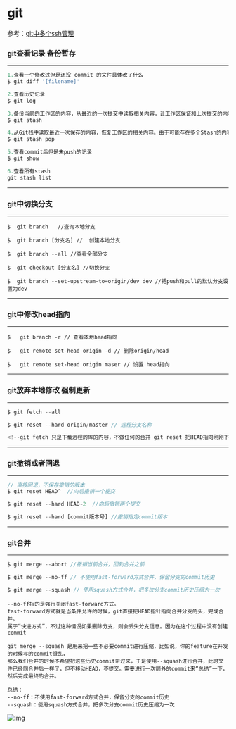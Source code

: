 # git

参考：[git中多个ssh管理](https://www.jianshu.com/p/f7f4142a1556)

### **git查看记录 备份暂存**
----------------

```javascript
1.查看一个修改过但是还没 commit 的文件具体改了什么
$ git diff '[filename]'

2.查看历史记录
$ git log

3.备份当前的工作区的内容，从最近的一次提交中读取相关内容，让工作区保证和上次提交的内容一致。同时，将当前的工作区内容保存到Git栈中。
$ git stash

4.从Git栈中读取最近一次保存的内容，恢复工作区的相关内容。由于可能存在多个Stash的内容，所以用栈来管理，pop会从最近的一个stash中读取内容并恢复。
$ git stash pop

5.查看commit后但是未push的记录
$ git show 

6.查看所有stash
git stash list
```

****

### **git中切换分支**
------------

```
$  git branch   //查询本地分支

$  git branch [分支名] //  创建本地分支

$  git branch --all //查看全部分支

$  git checkout [分支名] //切换分支

$  git branch --set-upstream-to=origin/dev dev //把push和pull的默认分支设置为dev
```

****

### **git中修改head指向**
----------------

```
$   git branch -r // 查看本地head指向

$   git remote set-head origin -d // 删除origin/head

$   git remote set-head origin maser // 设置 head指向
```

****

### **git放弃本地修改 强制更新**
------------------

```javascript
$ git fetch --all

$ git reset --hard origin/master // 远程分支名称

<!--git fetch 只是下载远程的库的内容，不做任何的合并 git reset 把HEAD指向刚刚下载的最新的版本-->
```

****

### **git撤销或者回退**
----------------
```javascript
// 直接回退，不保存撤销的版本
$ git reset HEAD^  //向后撤销一个提交

$ git reset --hard HEAD~2  //向后撤销两个提交

$ git reset --hard [commit版本号] //撤销指定commit版本
```

****

### **git合并**
----------------
```javascript
$ git merge --abort //撤销当前合并，回到合并之前

$ git merge --no-ff // 不使用fast-forward方式合并，保留分支的commit历史

$ git merge --squash // 使用squash方式合并，把多次分支commit历史压缩为一次
```
    --no-ff指的是强行关闭fast-forward方式。
    fast-forward方式就是当条件允许的时候，git直接把HEAD指针指向合并分支的头，完成合并。
    属于“快进方式”，不过这种情况如果删除分支，则会丢失分支信息。因为在这个过程中没有创建commit
    
    git merge --squash 是用来把一些不必要commit进行压缩，比如说，你的feature在开发的时候写的commit很乱，
    那么我们合并的时候不希望把这些历史commit带过来，于是使用--squash进行合并，此时文件已经同合并后一样了，但不移动HEAD，不提交。需要进行一次额外的commit来“总结”一下，然后完成最终的合并。
    
    总结：
    --no-ff：不使用fast-forward方式合并，保留分支的commit历史
    --squash：使用squash方式合并，把多次分支commit历史压缩为一次
![img](https://segmentfault.com/img/bVkJAj)


